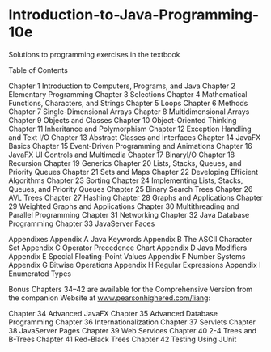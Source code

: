 # Introduction-to-Java-Programming-10e

Solutions to programming exercises in the textbook

Table of Contents

Chapter 1 Introduction to Computers, Programs, and Java
Chapter 2 Elementary Programming
Chapter 3 Selections
Chapter 4 Mathematical Functions, Characters, and Strings
Chapter 5 Loops
Chapter 6 Methods
Chapter 7 Single-Dimensional Arrays
Chapter 8 Multidimensional Arrays
Chapter 9 Objects and Classes
Chapter 10 Object-Oriented Thinking
Chapter 11 Inheritance and Polymorphism
Chapter 12 Exception Handling and Text I/O
Chapter 13 Abstract Classes and Interfaces
Chapter 14 JavaFX Basics
Chapter 15 Event-Driven Programming and Animations
Chapter 16 JavaFX UI Controls and Multimedia
Chapter 17 BinaryI/O
Chapter 18 Recursion
Chapter 19 Generics
Chapter 20 Lists, Stacks, Queues, and Priority Queues
Chapter 21 Sets and Maps
Chapter 22 Developing Efficient Algorithms
Chapter 23 Sorting
Chapter 24 Implementing Lists, Stacks, Queues, and Priority Queues
Chapter 25 Binary Search Trees
Chapter 26 AVL Trees
Chapter 27 Hashing
Chapter 28 Graphs and Applications
Chapter 29 Weighted Graphs and Applications
Chapter 30 Multithreading and Parallel Programming
Chapter 31 Networking
Chapter 32 Java Database Programming
Chapter 33 JavaServer Faces

Appendixes
Appendix A Java Keywords
Appendix B The ASCII Character Set
Appendix C Operator Precedence Chart
Appendix D Java Modifiers
Appendix E Special Floating-Point Values
Appendix F Number Systems
Appendix G Bitwise Operations
Appendix H Regular Expressions
Appendix I Enumerated Types

Bonus Chapters 34–42 are available for the Comprehensive Version from the companion Website at www.pearsonhighered.com/liang:

Chapter 34 Advanced JavaFX
Chapter 35 Advanced Database Programming
Chapter 36 Internationalization
Chapter 37 Servlets
Chapter 38 JavaServer Pages
Chapter 39 Web Services
Chapter 40 2-4 Trees and B-Trees
Chapter 41 Red-Black Trees
Chapter 42 Testing Using JUnit
